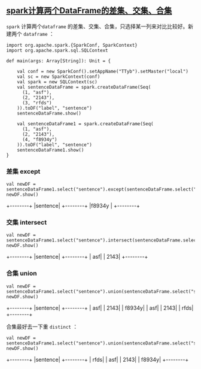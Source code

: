 ## [spark计算两个DataFrame的差集、交集、合集](https://www.cnblogs.com/TTyb/p/7991952.html)

`spark` 计算两个`dataframe` 的差集、交集、合集，只选择某一列来对比比较好。新建两个 `dataframe` ：

```
import org.apache.spark.{SparkConf, SparkContext}
import org.apache.spark.sql.SQLContext

def main(args: Array[String]): Unit = {

    val conf = new SparkConf().setAppName("TTyb").setMaster("local")
    val sc = new SparkContext(conf)
    val spark = new SQLContext(sc)
    val sentenceDataFrame = spark.createDataFrame(Seq(
      (1, "asf"),
      (2, "2143"),
      (3, "rfds")
    )).toDF("label", "sentence")
    sentenceDataFrame.show()

    val sentenceDataFrame1 = spark.createDataFrame(Seq(
      (1, "asf"),
      (2, "2143"),
      (4, "f8934y")
    )).toDF("label", "sentence")
    sentenceDataFrame1.show()
}
```

### 差集 except

```
val newDF = sentenceDataFrame1.select("sentence").except(sentenceDataFrame.select("sentence"))
newDF.show()
```

+--------+
|sentence|
+--------+
|f8934y |
+--------+

### 交集 intersect

```
val newDF = sentenceDataFrame1.select("sentence").intersect(sentenceDataFrame.select("sentence"))
newDF.show()
```

+--------+
|sentence|
+--------+
| asf|
| 2143|
+--------+

### 合集 union

```
val newDF = sentenceDataFrame1.select("sentence").union(sentenceDataFrame.select("sentence"))
newDF.show()
```

+--------+
|sentence|
+--------+
| asf|
| 2143|
| f8934y|
| asf|
| 2143|
| rfds|
+--------+

合集最好去一下重 `distinct` ：

```
val newDF = sentenceDataFrame1.select("sentence").union(sentenceDataFrame.select("sentence")).distinct()
newDF.show()
```

+--------+
|sentence|
+--------+
| rfds|
| asf|
| 2143|
| f8934y|
+--------+